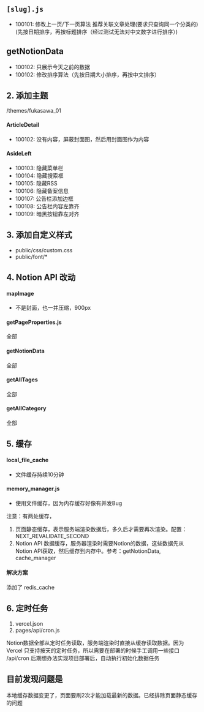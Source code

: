 ## `[slug].js`
- 100101: 修改上一页/下一页算法 推荐关联文章处理(要求只查询同一个分类的)(先按日期排序，再按标题排序（经过测试无法对中文数字进行排序）)

## getNotionData
- 100102: 只展示今天之前的数据
- 100102: 修改排序算法（先按日期大小排序，再按中文排序）

## 2. 添加主题
/themes/fukasawa_01

#### ArticleDetail
- 100102: 没有内容，屏蔽封面图，然后用封面图作为内容 
#### AsideLeft
- 100103: 隐藏菜单栏 
- 100104: 隐藏搜索框 
- 100105: 隐藏RSS 
- 100106: 隐藏备案信息 
- 100107: 公告栏添加边框 
- 100108: 公告栏内容左靠齐 
- 100109: 暗黑按钮靠左对齐

## 3. 添加自定义样式
- public/css/custom.css 
- public/font/*

## 4. Notion API 改动
#### mapImage
- 不是封面，也一并压缩，900px
#### getPageProperties.js
全部
#### getNotionData
全部
#### getAllTages
全部
#### getAllCategory
全部

## 5. 缓存
#### local_file_cache
- 文件缓存持续10分钟
#### memory_manager.js
- 使用文件缓存，因为内存缓存好像有并发Bug

注意：有两处缓存，
1. 页面静态缓存，表示服务端渲染数据后，多久后才需要再次渲染。配置：NEXT_REVALIDATE_SECOND
2. Notion API 数据缓存，服务器渲染时需要Notion的数据，这些数据先从Notion API获取，然后缓存到内存中。参考：getNotionData, cache_manager

#### 解决方案
添加了 redis_cache

## 6. 定时任务
1. vercel.json
2. pages/api/cron.js

Notion数据全部从定时任务读取，服务端渲染时直接从缓存读取数据。因为 Vercel 只支持按天的定时任务，所以需要在部署的时候手工调用一些接口 /api/cron
后期想办法实现项目部署后，自动执行初始化数据任务

## 目前发现问题是
本地缓存数据变更了，页面要刷2次才能加载最新的数据。已经排除页面静态缓存的问题